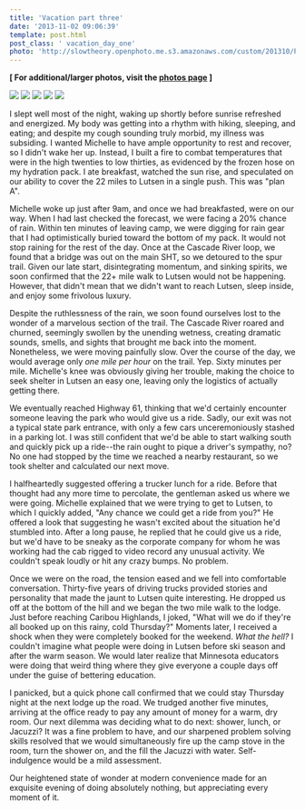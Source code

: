 ```yaml
---
title: 'Vacation part three'
date: '2013-11-02 09:06:39'
template: post.html
post_class: ' vacation_day_one'
photo: 'http://slowtheory.openphoto.me.s3.amazonaws.com/custom/201310/P1060499-5dc50a_350x250xCR.jpg'
---
```


**\[ For additional/larger photos, visit the [photos page](/photos/#!/gettinmarried) \]**

![](http://slowtheory.openphoto.me.s3.amazonaws.com/custom/201310/P1060493-2f0558_450x450.jpg)
![](http://slowtheory.openphoto.me.s3.amazonaws.com/custom/201310/P1060494-73e29b_450x450.jpg)
![](http://slowtheory.openphoto.me.s3.amazonaws.com/custom/201310/P1060499-5dc50a_800x800.jpg)
![](http://slowtheory.openphoto.me.s3.amazonaws.com/custom/201310/P1060501-2aee33_450x450.jpg)
![](http://slowtheory.openphoto.me.s3.amazonaws.com/custom/201310/P1060502-8b3869_450x450.jpg)

I slept well most of the night, waking up shortly before sunrise refreshed and energized. My body was getting into a rhythm with hiking, sleeping, and eating; and despite my cough sounding truly morbid, my illness was subsiding. I wanted Michelle to have ample opportunity to rest and recover, so I didn't wake her up. Instead, I built a fire to combat temperatures that were in the high twenties to low thirties, as evidenced by the frozen hose on my hydration pack. I ate breakfast, watched the sun rise, and speculated on our ability to cover the 22 miles to Lutsen in a single push. This was "plan A".

Michelle woke up just after 9am, and once we had breakfasted, were on our way. When I had last checked the forecast, we were facing a 20% chance of rain. Within ten minutes of leaving camp, we were digging for rain gear that I had optimistically buried toward the bottom of my pack. It would not stop raining for the rest of the day. Once at the Cascade River loop, we found that a bridge was out on the main SHT, so we detoured to the spur trail. Given our late start, disintegrating momentum, and sinking spirits, we soon confirmed that the 22+ mile walk to Lutsen would not be happening. However, that didn't mean that we didn't want to reach Lutsen, sleep inside, and enjoy some frivolous luxury.

Despite the ruthlessness of the rain, we soon found ourselves lost to the wonder of a marvelous section of the trail. The Cascade River roared and churned, seemingly swollen by the unending wetness, creating dramatic sounds, smells, and sights that brought me back into the moment. Nonetheless, we were moving painfully slow. Over the course of the day, we would average only *one mile per hour* on the trail. Yep. Sixty minutes per mile. Michelle's knee was obviously giving her trouble, making the choice to seek shelter in Lutsen an easy one, leaving only the logistics of actually getting there.

We eventually reached Highway 61, thinking that we'd certainly encounter someone leaving the park who would give us a ride. Sadly, our exit was not a typical state park entrance, with only a few cars unceremoniously stashed in a parking lot. I was still confident that we'd be able to start walking south and quickly pick up a ride--the rain ought to pique a driver's sympathy, no? No one had stopped by the time we reached a nearby restaurant, so we took shelter and calculated our next move.

I halfheartedly suggested offering a trucker lunch for a ride. Before that thought had any more time to percolate, the gentleman asked us where we were going. Michelle explained that we were trying to get to Lutsen, to which I quickly added, "Any chance we could get a ride from you?" He offered a look that suggesting  he wasn't excited about the situation he'd stumbled into. After a long pause, he replied that he could give us a ride, but we'd have to be sneaky as the corporate company for whom he was working had the cab rigged to video record any unusual activity. We couldn't speak loudly or hit any crazy bumps. No problem.

Once we were on the road, the tension eased and we fell into comfortable conversation. Thirty-five years of driving trucks provided stories and personality that made the jaunt to Lutsen quite interesting. He dropped us off at the bottom of the hill and we began the two mile walk to the lodge. Just before reaching Caribou Highlands, I joked, "What will we do if they're all booked up on this rainy, cold Thursday?" Moments later, I received a shock when they were completely booked for the weekend. *What the hell?* I couldn't imagine what people were doing in Lutsen before ski season and after the warm season. We would later realize that Minnesota educators were doing that weird thing where they give everyone a couple days off under the guise of bettering education.

I panicked, but a quick phone call confirmed that we could stay Thursday night at the next lodge up the road. We trudged another five minutes, arriving at the office ready to pay any amount of money for a warm, dry room. Our next dilemma was deciding what to do next: shower, lunch, or Jacuzzi? It was a fine problem to have, and our sharpened problem solving skills resolved that we would simultaneously fire up the camp stove in the room, turn the shower on, and the fill the Jacuzzi with water. Self-indulgence would be a mild assessment.

Our heightened state of wonder at modern convenience made for an exquisite evening of doing absolutely nothing, but appreciating every moment of it.